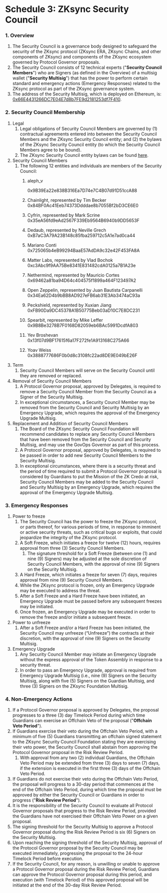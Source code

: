 # Schedule 3: ZKsync Security Council

### 1. Overview

1. The Security Council is a governance body designed to safeguard the security of the ZKsync protocol (ZKsync ERA, ZKsync Chains, and other components of ZKsync) and components of the ZKsync ecosystem governed by Protocol Governor proposals.&#x20;
2. The Security Council consists of 12 technical experts ("**Security Council Members**") who are Signers (as defined in the Overview) of a multisig wallet ("**Security Multisig**") that has the power to perform certain standard and emergency actions (Emergency Responses) related to the ZKsync protocol as part of the ZKsync governance system.
3. The address of the Security Multisig, which is deployed on Ethereum, is: [0x66E4431266DC7E04E7d8b7FE9d2181253df7F410](https://etherscan.io/address/0x66E4431266DC7E04E7d8b7FE9d2181253df7F410).

### 2. Security Council Membership

1. Legal
   1. Legal obligations of Security Council Members are governed by (1) contractual agreements entered into between the Security Council Members and the ZKsync Security Council entity; and (2) the bylaws of the ZKsync Security Council entity (to which the Security Council Members agree to be bound).
   2. The ZKsync Security Council entity bylaws can be found [here](https://drive.google.com/file/d/1W5Z5rodkG9lEGIGVT3HSBQ7Foeed4mYL/view?usp=sharing).
2. Security Council Members
   1. The following 12 entities and individuals are members of the Security Council:
      1.  aleph\_v&#x20;

          0x9B39Ea22e838B316Ea7D74e7C4B07d91D51ccA88
      2. Chainlight, represented by Tim Becker\
         0x84BF0Ac41Eeb74373Ddddae8b7055Bf2bD3CE6E0
      3. Cyfrin, represented by Mark Scrine\
         0x35eA56fd9eAd2567F339Eb9564B6940b9DD5653F
      4. Dedaub, represented by Neville Grech\
         0xB7aC3A79A23B148c85fba259712c5A1e7ad0ca44
      5. Mariano Conti \
         0x725065b4eB99294BaaE57AdDA9c32e42F453FA8A
      6. Matter Labs, represented by Vlad Bochok\
         0xc3Abc9f9AA75Be8341E831482cdA0125a7B1A23e
      7. Nethermind, represented by Mauricio Cortes\
         0x69462a81ba94D64c404575f1899a464F123497A2
      8. Open Zeppelin, represented by Juan Bautista Carpanelli\
         0x34Ea62D4b9bBB8AD927eFB6ab31E3Ab3474aC93a
      9. Peckshield, represented by Xuxian Jiang\
         0xFB90Da9DC45378A1B50775Beb03aD10C7E8DC231
      10. Spearbit, represented by Mike Leffer\
          0x9B8Be3278B7F0168D82059eb6BAc5991DcdfA803
      11. Yev Broshevan\
          0x13f07d9BF17615f6a17F272fe1A913168C275A66
      12. Yoav Weiss\
          0x3888777686F0b0d8c3108fc22ad8DE9E049bE26F
3. Term
   1. Security Council Members will serve on the Security Council until they are removed or replaced.&#x20;
4. Removal of Security Council Members
   1. A Protocol Governor proposal, approved by Delegates, is required to remove a Security Council Member from the Security Council as a Signer of the Security Multisig.&#x20;
   2. In exceptional circumstances, a Security Council Member may be removed from the Security Council and Security Multisig by an Emergency Upgrade, which requires the approval of the Emergency Upgrade Multisig.
5. Replacement and Addition of Security Council Members
   1. The Board of the ZKsync Security Council Foundation will recommend candidates to replace any Security Council Members that have been removed from the Security Council and Security Multisig, and may use the GovOps Governor as part of this process.
   2. A Protocol Governor proposal, approved by Delegates, is required to be passed in order to add new Security Council Members to the Security Multisig.&#x20;
   3. In exceptional circumstances, where there is a security threat and the period of time required to submit a Protocol Governor proposal is considered by Guardians to put the Mission of the ZK Credo at risk, Security Council Members may be added to the Security Council and Security Multisig by an Emergency Upgrade, which requires the approval of the Emergency Upgrade Multisig.

### 3. Emergency Responses

1. Power to freeze
   1. The Security Council has the power to freeze the ZKsync protocol, or parts thereof, for various periods of time, in response to imminent or active security threats, such as critical bugs or exploits, that could jeopardize the integrity of the ZKsync protocol.
   2. A Soft Freeze, which initiates a freeze for twelve (12) hours, requires approval from three (3) Security Council Members.
      1. The signature threshold for a Soft Freeze (between one (1) and nine (9) Signers) may be adjusted at the sole discretion of Security Council Members, with the approval of nine (9) Signers on the Security Multisig.
   3. A Hard Freeze, which initiates a freeze for seven (7) days, requires approval from nine (9) Security Council Members.&#x20;
   4. While the ZKsync protocol is frozen, only an Emergency Upgrade may be executed to address the threat.
   5. After a Soft Freeze and a Hard Freeze have been initiated, an Emergency Upgrade must be passed before any subsequent freezes may be initiated.
   6. Once frozen, an Emergency Upgrade may be executed in order to remove the freeze and/or initiate a subsequent freeze.
2. Power to unfreeze
   1. After a Soft Freeze and/or a Hard Freeze has been initiated, the Security Council may unfreeze (“Unfreeze”) the contracts at their discretion, with the approval of nine (9) Signers on the Security Multisig.
3. Emergency Upgrade
   1. Any Security Council Member may initiate an Emergency Upgrade without the express approval of the Token Assembly in response to a security threat.
   2. In order to pass an Emergency Upgrade, approval is required from Emergency Upgrade Multisig (i.e., nine (9) Signers on the Security Multisig, along with five (5) Signers on the Guardian Multisig, and three (3) Signers on the ZKsync Foundation Multisig.

### 4. Non-Emergency Actions

1. If a Protocol Governor proposal is approved by Delegates, the proposal progresses to a three (3) day Timelock Period during which time Guardians can exercise an Offchain Veto of the proposal ("**Offchain Veto Period**").&#x20;
2. If Guardians exercise their veto during the Offchain Veto Period, with a minimum of five (5) Guardians transmitting an offchain signed statement to the ZKsync Security Council Foundation stating they are exercising their veto power, the Security Council shall abstain from approving the Protocol Governor proposal in the Risk Review Period.
   1. With approval from any two (2) individual Guardians, the Offchain Veto Period may be extended from three (3) days to seven (7) days, if the extension is executed in the first three (3) days of the Offchain Veto Period.
3. If Guardians do not exercise their veto during the Offchain Veto Period, the proposal will progress to a 30-day period that commences at the end of the Offchain Veto Period, during which time the proposal must be approved by either the Security Council or Guardians in order to progress ("**Risk Review Period**").
4. It is the responsibility of the Security Council to evaluate all Protocol Governor proposals that progress to the Risk Review Period,  provided the Guardians have not exercised their Offchain Veto Power on a given proposal.
5. The signing threshold for the Security Multisig to approve a Protocol Governor proposal during the Risk Review Period is six (6) Signers on the Security Multisig.
6. Upon reaching the signing threshold of the Security Multisig, approval of the Protocol Governor proposal by the Security Council may be executed immediately, progressing the proposal to the 24-hour Timelock Period before execution.
7. If the Security Council, for any reason, is unwilling or unable to approve a Protocol Governor proposal during the Risk Review Period, Guardians can approve the Protocol Governor proposal during this period, and execution (with Timelock Period) of this approved proposal will be initiated at the end of the 30-day Risk Review Period.

